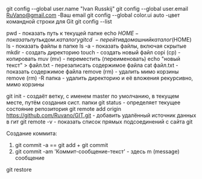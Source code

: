 git config --global user.name "Ivan Russkij"
git config --global user.email RuVano@gmail.com		-Ваш email
git config --global color.ui auto									-цвет командной строки для Git
git config --list


pwd														- показать путь к текущей папке
echo $HOME										- показать путь к дом. каталогу git
cd ~													- перейти в домашний каталог ($HOME)
ls														- показать файлы в папке
ls -a													- показать файлы, включая скрытые
mkdir													- создать директорию
touch													- создать новый файл
copi (cp)											- копировать
muv (mv)											- переместить (переименовать)
echo "новый текст" > файл.txt	- перезаписать содержимое файла
cat файл.txt									- показать содержимое файла
remove (rm)										- удалить мимо корзины
remove (rm) -R папка					- удалить директорию и её вложения рекурсивно, мимо корзины

git init											- создаёт  ветку, с именем master по умолчанию, в текущем месте, путём создания сист. папки
git status 										- определяет текущее состояние репозитория
git remote add origin https://github.com/Ruvano/GIT.git					- добавить удалённый источник данных в гит
git remote -v									- показать список прямых подсоединений с сайта git

Создание коммита:
1) git commit -a == git add <filename> + git commit
2) git commit -am 'Коммит-сообщение-текст'						- здесь m (message) сообщение

git restore


